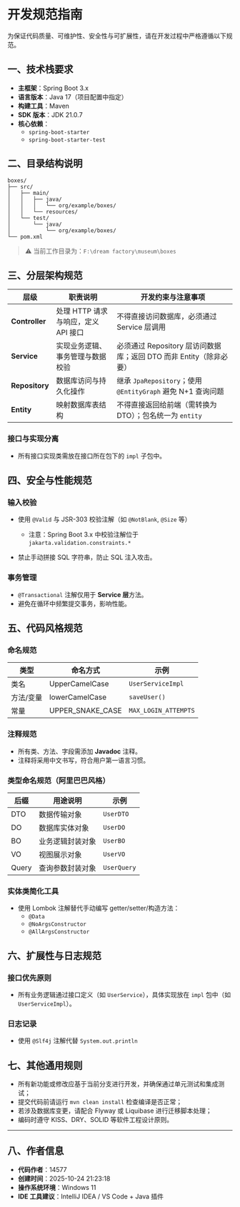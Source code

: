 
# 开发规范指南

为保证代码质量、可维护性、安全性与可扩展性，请在开发过程中严格遵循以下规范。

## 一、技术栈要求

- **主框架**：Spring Boot 3.x  
- **语言版本**：Java 17（项目配置中指定）
- **构建工具**：Maven
- **SDK 版本**：JDK 21.0.7
- **核心依赖**：
  - `spring-boot-starter`
  - `spring-boot-starter-test`

## 二、目录结构说明

```
boxes/
├── src/
│   ├── main/
│   │   ├── java/
│   │   │   └── org/example/boxes/
│   │   └── resources/
│   └── test/
│       └── java/
│           └── org/example/boxes/
└── pom.xml
```

> ⚠️ 当前工作目录为：`F:\dream factory\museum\boxes`

## 三、分层架构规范

| 层级        | 职责说明                         | 开发约束与注意事项                                               |
|-------------|----------------------------------|----------------------------------------------------------------|
| **Controller** | 处理 HTTP 请求与响应，定义 API 接口 | 不得直接访问数据库，必须通过 Service 层调用                  |
| **Service**    | 实现业务逻辑、事务管理与数据校验   | 必须通过 Repository 层访问数据库；返回 DTO 而非 Entity（除非必要） |
| **Repository** | 数据库访问与持久化操作             | 继承 `JpaRepository`；使用 `@EntityGraph` 避免 N+1 查询问题     |
| **Entity**     | 映射数据库表结构                   | 不得直接返回给前端（需转换为 DTO）；包名统一为 `entity`         |

### 接口与实现分离

- 所有接口实现类需放在接口所在包下的 `impl` 子包中。

## 四、安全与性能规范

### 输入校验

- 使用 `@Valid` 与 JSR-303 校验注解（如 `@NotBlank`, `@Size` 等）
  - 注意：Spring Boot 3.x 中校验注解位于 `jakarta.validation.constraints.*`

- 禁止手动拼接 SQL 字符串，防止 SQL 注入攻击。

### 事务管理

- `@Transactional` 注解仅用于 **Service 层**方法。
- 避免在循环中频繁提交事务，影响性能。

## 五、代码风格规范

### 命名规范

| 类型       | 命名方式             | 示例                  |
|------------|----------------------|-----------------------|
| 类名       | UpperCamelCase       | `UserServiceImpl`     |
| 方法/变量  | lowerCamelCase       | `saveUser()`          |
| 常量       | UPPER_SNAKE_CASE     | `MAX_LOGIN_ATTEMPTS`  |

### 注释规范

- 所有类、方法、字段需添加 **Javadoc** 注释。
- 注释将采用中文书写，符合用户第一语言习惯。

### 类型命名规范（阿里巴巴风格）

| 后缀 | 用途说明                     | 示例         |
|------|------------------------------|--------------|
| DTO  | 数据传输对象                 | `UserDTO`    |
| DO   | 数据库实体对象               | `UserDO`     |
| BO   | 业务逻辑封装对象             | `UserBO`     |
| VO   | 视图展示对象                 | `UserVO`     |
| Query| 查询参数封装对象             | `UserQuery`  |

### 实体类简化工具

- 使用 Lombok 注解替代手动编写 getter/setter/构造方法：
  - `@Data`
  - `@NoArgsConstructor`
  - `@AllArgsConstructor`

## 六、扩展性与日志规范

### 接口优先原则

- 所有业务逻辑通过接口定义（如 `UserService`），具体实现放在 `impl` 包中（如 `UserServiceImpl`）。

### 日志记录

- 使用 `@Slf4j` 注解代替 `System.out.println`

## 七、其他通用规则

- 所有新功能或修改应基于当前分支进行开发，并确保通过单元测试和集成测试；
- 提交代码前请运行 `mvn clean install` 检查编译是否正常；
- 若涉及数据库变更，请配合 Flyway 或 Liquibase 进行迁移脚本处理；
- 编码时遵守 KISS、DRY、SOLID 等软件工程设计原则。

---

## 八、作者信息

- **代码作者**：14577
- **创建时间**：2025-10-24 21:23:18
- **操作系统环境**：Windows 11
- **IDE 工具建议**：IntelliJ IDEA / VS Code + Java 插件
